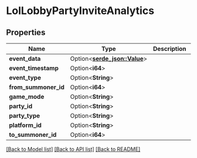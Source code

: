 # LolLobbyPartyInviteAnalytics

## Properties

Name | Type | Description | Notes
------------ | ------------- | ------------- | -------------
**event_data** | Option<[**serde_json::Value**](.md)> |  | [optional]
**event_timestamp** | Option<**i64**> |  | [optional]
**event_type** | Option<**String**> |  | [optional]
**from_summoner_id** | Option<**i64**> |  | [optional]
**game_mode** | Option<**String**> |  | [optional]
**party_id** | Option<**String**> |  | [optional]
**party_type** | Option<**String**> |  | [optional]
**platform_id** | Option<**String**> |  | [optional]
**to_summoner_id** | Option<**i64**> |  | [optional]

[[Back to Model list]](../README.md#documentation-for-models) [[Back to API list]](../README.md#documentation-for-api-endpoints) [[Back to README]](../README.md)


